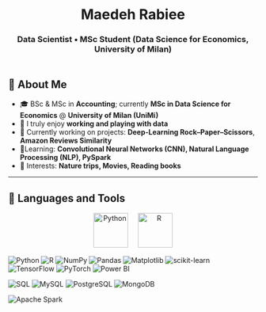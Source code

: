 <!-- Centered name & title -->
<h1 align="center">Maedeh Rabiee</h1>
<h3 align="center">Data Scientist • MSc Student (Data Science for Economics, University of Milan)</h3>

<!-- thin rainbow line -->
<p align="center">
  <img src="https://raw.githubusercontent.com/andreasbm/readme/master/assets/lines/rainbow.png" width="100%" height="3">
</p>

## 🔰 About Me
- 🎓 BSc & MSc in **Accounting**; currently **MSc in Data Science for Economics** @ **University of Milan (UniMi)**
- 💙 I truly enjoy **working and playing with data**
- 🧪 Currently working on  projects: **Deep-Learning Rock–Paper–Scissors**, **Amazon Reviews Similarity**
- 🌱Learning: **Convolutional Neural Networks (CNN), Natural Language Processing (NLP), PySpark**
- 🌿 Interests: **Nature trips, Movies, Reading books**

---
## 🧰 Languages and Tools

<p align="center">
  <img alt="Python" height="70" src="https://cdn.jsdelivr.net/gh/devicons/devicon/icons/python/python-original.svg"/>
  &nbsp;&nbsp;&nbsp;
  <img alt="R" height="70" src="https://cdn.jsdelivr.net/gh/devicons/devicon/icons/r/r-original.svg"/>
</p>

<p>

![Python](https://img.shields.io/badge/Python-3776AB?style=for-the-badge&logo=python&logoColor=white)
![R](https://img.shields.io/badge/R-276DC3?style=for-the-badge&logo=r&logoColor=white)
![NumPy](https://img.shields.io/badge/Numpy-013243?style=for-the-badge&logo=numpy&logoColor=white)
![Pandas](https://img.shields.io/badge/Pandas-150458?style=for-the-badge&logo=pandas&logoColor=white)
![Matplotlib](https://img.shields.io/badge/Matplotlib-005C5C?style=for-the-badge&logo=plotly&logoColor=white)
![scikit-learn](https://img.shields.io/badge/Scikit--Learn-F7931E?style=for-the-badge&logo=scikitlearn&logoColor=white)
![TensorFlow](https://img.shields.io/badge/TensorFlow-FF6F00?style=for-the-badge&logo=tensorflow&logoColor=white)
![PyTorch](https://img.shields.io/badge/PyTorch-EE4C2C?style=for-the-badge&logo=pytorch&logoColor=white)
![Power BI](https://img.shields.io/badge/Power%20BI-F2C811?style=for-the-badge&logo=powerbi&logoColor=black)

![SQL](https://img.shields.io/badge/SQL-336791?style=for-the-badge&logo=database&logoColor=white)
![MySQL](https://img.shields.io/badge/MySQL-005C84?style=for-the-badge&logo=mysql&logoColor=white)
![PostgreSQL](https://img.shields.io/badge/PostgreSQL-316192?style=for-the-badge&logo=postgresql&logoColor=white)
![MongoDB](https://img.shields.io/badge/MongoDB-4EA94B?style=for-the-badge&logo=mongodb&logoColor=white)

![Apache Spark](https://img.shields.io/badge/Apache%20Spark-E25A1C?style=for-the-badge&logo=apachespark&logoColor=white)
</p>
